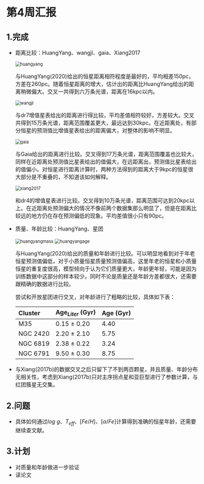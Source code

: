 # 第4周汇报

## 1.完成

- 距离比较：HuangYang、wangjl、gaia、Xiang2017

  <img src=".\figure\4-1.png" alt="huangyang" style="zoom: 80%;" />

  与HuangYang(2020)给出的恒星距离相符程度是最好的，平均相差150pc，方差在260pc。随着恒星距离的增大，估计出的距离比HuangYang给出的距离稍微偏大。交叉一共得到六万条光谱，距离在16kpc以内。

  <img src=".\figure\4-2.png" alt="wangjl" style="zoom:80%;" />

  与dr7增值星表给出的距离进行得比较，平均差值相符较好，方差较大。交叉共得到15万条光谱，距离范围覆盖更大，最远达到30kpc。在近距离处，有部分恒星的预测值比增值星表给出的距离偏大，对整体的影响不明显。

  <img src=".\figure\4-3.png" alt="gaia" style="zoom:80%;" />

  与Gaia给出的距离进行比较。交叉得到17万条光谱，距离范围覆盖也比较大，同样在近距离处预测值比星表给出的值偏大，在远距离出，预测值比星表给出的值偏小。对恒星进行距离计算时，两种方法得到的距离大于9kpc的恒星很大部分是不重叠的，不知道该如何解释。

  <img src=".\figure\4-4.png" alt="xiang2017" style="zoom:80%;" />

  和dr4的增值星表进行比较。交叉得到10万条光谱，距离范围可达到20kpc以上。在近距离处预测偏大的情况不像前两个数据集那么明显了，但是在距离比较远的地方仍在存在预测偏低的现象。平均差值很小只有90pc。

- 质量、年龄比较：HuangYang、星团

  <img src=".\figure\4-5.png" alt="huangyangmass" style="zoom:80%;" />

  <img src=".\figure\4-6.png" alt="huangyangage" style="zoom:80%;" />
  
  与HuangYang(2020)给出的质量和年龄进行比较。可以明显地看到对于年老恒星预测值偏低，对于小质量恒星质量预测值偏高，这里年老的恒星和小质量恒星的重复度很高，模型倾向于认为它们质量更大，年龄更年轻，可能是因为训练数据中这部分的样本较少。同时不论是质量还是年龄方差都很大，还需要跟精确的数据进行比较。
  
  尝试和开放星团进行交叉，对年龄进行了粗略的比较，具体如下表：
  
  | Cluster  | Age$_{Liter}$ (Gyr) | Age (Gyr)|
  | :----------| :--------- | ---------- |
  | M35   | 0.15 $\pm$ 0.20 | 4.40 |
  | NGC 2420  | 2.20 $\pm$ 2.10 | 5.75 |
  | NGC 6819 | 2.38 $\pm$ 0.22     | 3.24 |
  | NGC 6791 | 9.50 $\pm$ 0.30   | 8.75 |
  
* 与Xiang(2017b)的数据交叉之后只留下了不到两百颗星，并且质量、年龄分布无相关性，考虑到Xiang(2017b)只对主序拐点星和亚巨型进行了参数计算，与红团簇星无交集。

  

## 2.问题

- 具体如何通过$log\ g、T_{eff}、[Fe/H]、[\alpha/Fe]$计算得到准确的恒星年龄，还需要继续查文献。

  

## 3.计划

- 对质量和年龄做进一步验证
- 读论文